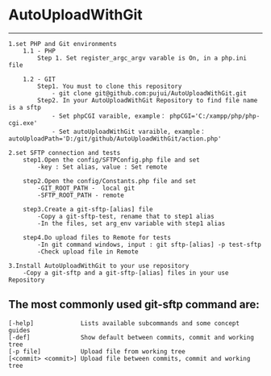 # AutoUploadWithGit

-------------------------------------------------------------------
    1.set PHP and Git environments
        1.1 - PHP
            Step 1. Set register_argc_argv varable is On, in a php.ini file

        1.2 - GIT
            Step1. You must to clone this repository
                - git clone git@github.com:pujui/AutoUploadWithGit.git
            Step2. In your AutoUploadWithGit Repository to find file name is a sftp
                - Set phpCGI varaible, example： phpCGI='C:/xampp/php/php-cgi.exe'
                - Set autoUploadWithGit varaible, example： autoUploadPath='D:/git/github/AutoUploadWithGit/action.php'
    
    2.set SFTP connection and tests
        step1.Open the config/SFTPConfig.php file and set
            -key : Set alias, value : Set remote
        
        step2.Open the config/Constants.php file and set
            -GIT_ROOT_PATH -  local git
            -SFTP_ROOT_PATH - remote
        
        step3.Create a git-sftp-[alias] file 
            -Copy a git-sftp-test, rename that to step1 alias
            -In the files, set arg_env variable with step1 alias
        
        step4.Do upload files to Remote for tests
            -In git command windows, input : git sftp-[alias] -p test-sftp
            -Check upload file in Remote
    
    3.Install AutoUploadWithGit to your use repository
        -Copy a git-sftp and a git-sftp-[alias] files in your use Repository

The most commonly used git-sftp command are:
-------------------------------------------------------------------
    [-help]             Lists available subcommands and some concept guides
    [-def]              Show default between commits, commit and working tree
    [-p file]           Upload file from working tree
    [<commit> <commit>] Upload file between commits, commit and working tree